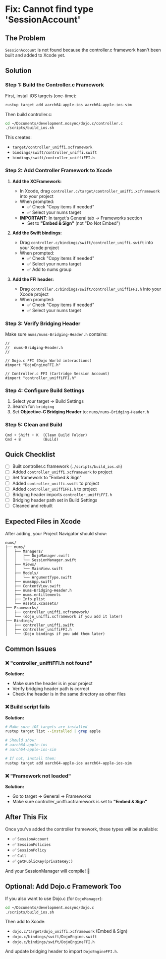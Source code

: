 # Fix: Cannot find type 'SessionAccount'

## The Problem

`SessionAccount` is not found because the controller.c framework hasn't been built and added to Xcode yet.

## Solution

### Step 1: Build the Controller.c Framework

First, install iOS targets (one-time):

```bash
rustup target add aarch64-apple-ios aarch64-apple-ios-sim
```

Then build controller.c:

```bash
cd ~/Documents/development.nosync/dojo.c/controller.c
./scripts/build_ios.sh
```

This creates:
- `target/controller_uniffi.xcframework`
- `bindings/swift/controller_uniffi.swift`
- `bindings/swift/controller_uniffiFFI.h`

### Step 2: Add Controller Framework to Xcode

1. **Add the XCFramework:**
   - In Xcode, drag `controller.c/target/controller_uniffi.xcframework` into your project
   - When prompted:
     - ✅ Check "Copy items if needed"
     - ✅ Select your nums target
   - **IMPORTANT**: In target's General tab → Frameworks section
     - Set to **"Embed & Sign"** (not "Do Not Embed")

2. **Add the Swift bindings:**
   - Drag `controller.c/bindings/swift/controller_uniffi.swift` into your Xcode project
   - When prompted:
     - ✅ Check "Copy items if needed"
     - ✅ Select your nums target
     - ✅ Add to nums group

3. **Add the FFI header:**
   - Drag `controller.c/bindings/swift/controller_uniffiFFI.h` into your Xcode project
   - When prompted:
     - ✅ Check "Copy items if needed"
     - ✅ Select your nums target

### Step 3: Verify Bridging Header

Make sure `nums/nums-Bridging-Header.h` contains:

```objc
//
//  nums-Bridging-Header.h
//

// Dojo.c FFI (Dojo World interactions)
#import "DojoEngineFFI.h"

// Controller.c FFI (Cartridge Session Account)
#import "controller_uniffiFFI.h"
```

### Step 4: Configure Build Settings

1. Select your target → Build Settings
2. Search for: `bridging`
3. Set **Objective-C Bridging Header** to: `nums/nums-Bridging-Header.h`

### Step 5: Clean and Build

```
Cmd + Shift + K  (Clean Build Folder)
Cmd + B          (Build)
```

## Quick Checklist

- [ ] Built controller.c framework (`./scripts/build_ios.sh`)
- [ ] Added `controller_uniffi.xcframework` to project
- [ ] Set framework to "Embed & Sign"
- [ ] Added `controller_uniffi.swift` to project
- [ ] Added `controller_uniffiFFI.h` to project
- [ ] Bridging header imports `controller_uniffiFFI.h`
- [ ] Bridging header path set in Build Settings
- [ ] Cleaned and rebuilt

## Expected Files in Xcode

After adding, your Project Navigator should show:

```
nums/
├── nums/
│   ├── Managers/
│   │   ├── DojoManager.swift
│   │   └── SessionManager.swift
│   ├── Views/
│   │   └── MainView.swift
│   ├── Models/
│   │   └── ArgumentType.swift
│   ├── numsApp.swift
│   ├── ContentView.swift
│   ├── nums-Bridging-Header.h
│   ├── nums.entitlements
│   ├── Info.plist
│   └── Assets.xcassets/
├── Frameworks/
│   ├── controller_uniffi.xcframework/
│   └── (dojo_uniffi.xcframework if you add it later)
├── Bindings/
│   ├── controller_uniffi.swift
│   ├── controller_uniffiFFI.h
│   └── (Dojo bindings if you add them later)
```

## Common Issues

### ❌ "controller_uniffiFFI.h not found"

**Solution:**
- Make sure the header is in your project
- Verify bridging header path is correct
- Check the header is in the same directory as other files

### ❌ Build script fails

**Solution:**
```bash
# Make sure iOS targets are installed
rustup target list --installed | grep apple

# Should show:
# aarch64-apple-ios
# aarch64-apple-ios-sim

# If not, install them:
rustup target add aarch64-apple-ios aarch64-apple-ios-sim
```

### ❌ "Framework not loaded"

**Solution:**
- Go to target → General → Frameworks
- Make sure controller_uniffi.xcframework is set to **"Embed & Sign"**

## After This Fix

Once you've added the controller framework, these types will be available:

- ✅ `SessionAccount`
- ✅ `SessionPolicies`
- ✅ `SessionPolicy`
- ✅ `Call`
- ✅ `getPublicKey(privateKey:)`

And your SessionManager will compile! 🎉

## Optional: Add Dojo.c Framework Too

If you also want to use Dojo.c (for `DojoManager`):

```bash
cd ~/Documents/development.nosync/dojo.c
./scripts/build_ios.sh
```

Then add to Xcode:
- `dojo.c/target/dojo_uniffi.xcframework` (Embed & Sign)
- `dojo.c/bindings/swift/DojoEngine.swift`
- `dojo.c/bindings/swift/DojoEngineFFI.h`

And update bridging header to import `DojoEngineFFI.h`.


